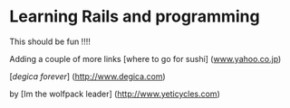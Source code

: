 # Learning Rails and programming #

This should be fun  !!!!

Adding a couple of more links 
[where to go for sushi] (www.yahoo.co.jp)

[*degica forever*] (http://www.degica.com)

by [Im the wolfpack leader]  (http://www.yeticycles.com)

